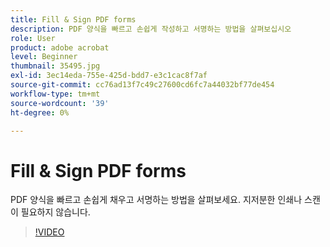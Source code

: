 ```yaml
---
title: Fill & Sign PDF forms
description: PDF 양식을 빠르고 손쉽게 작성하고 서명하는 방법을 살펴보십시오
role: User
product: adobe acrobat
level: Beginner
thumbnail: 35495.jpg
exl-id: 3ec14eda-755e-425d-bdd7-e3c1cac8f7af
source-git-commit: cc76ad13f7c49c27600cd6fc7a44032bf77de454
workflow-type: tm+mt
source-wordcount: '39'
ht-degree: 0%

---
```


# Fill &amp; Sign PDF forms

PDF 양식을 빠르고 손쉽게 채우고 서명하는 방법을 살펴보세요. 지저분한 인쇄나 스캔이 필요하지 않습니다.

>[!VIDEO](https://video.tv.adobe.com/v/35495?hidetitle=true)
